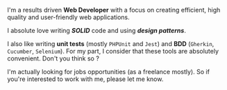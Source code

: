 I'm a results driven **Web Developer** with a focus on creating efficient, high quality and user-friendly web applications. 

I absolute love writing *__SOLID__* code and using *__design patterns__*. 

I also like writing **unit tests** (mostly `PHPUnit` and `Jest`) and **BDD** (`Gherkin`, `Cucumber`, `Selenium`). For my part, I consider that these tools are absolutely convenient. Don't you think so ? 

I'm actually looking for jobs opportunities (as a freelance mostly). So if you're interested to work with me, please let me know.

<!--
**mormat/mormat** is a ✨ _special_ ✨ repository because its `README.md` (this file) appears on your GitHub profile.

Here are some ideas to get you started:

- 🔭 I’m currently working on ...
- 🌱 I’m currently learning ...
- 👯 I’m looking to collaborate on ...
- 🤔 I’m looking for help with ...
- 💬 Ask me about ...
- 📫 How to reach me: ...
- 😄 Pronouns: ...
- ⚡ Fun fact: ...
-->
